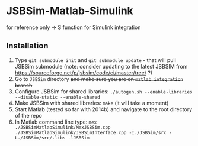 # JSBSim-Matlab-Simulink
for reference only -> S function for Simulink integration

## Installation
1. Type `git submodule init` and `git submodule update` - that will pull JSBSim submodule (note: consider updating to the latest JSBSIM from https://sourceforge.net/p/jsbsim/code/ci/master/tree/ ?)
2. Go to `JSBSim` directory ~~and make sure you are on `matlab_integration` branch~~
3. Configure JSBSim for shared libraries: `./autogen.sh --enable-libraries --disable-static --enable-shared`
4. Make JSBSim with shared libraries: `make` (it will take a moment)
5. Start Matlab (tested so far with 2014b) and navigate to the root directory of the repo
6. In Matlab command line type: `mex ./JSBSimMatlabSimulink/MexJSBSim.cpp  ./JSBSimMatlabSimulink/JSBSimInterface.cpp -I./JSBSim/src -L./JSBSim/src/.libs -lJSBSim`

